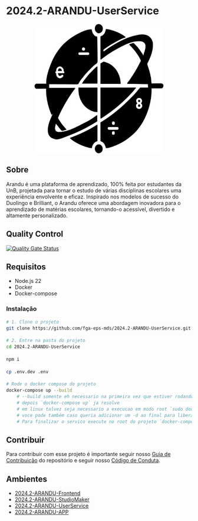 # 2024.2-ARANDU-UserService

<div align="center">
     <img src="assets/arandu-logo.svg" height="350px" width="350px">
</div>

## Sobre

Arandu é uma plataforma de aprendizado, 100% feita por estudantes da UnB, projetada para tornar o estudo de várias disciplinas escolares uma experiência envolvente e eficaz. Inspirado nos modelos de sucesso do Duolingo e Brilliant, o Arandu oferece uma abordagem inovadora para o aprendizado de matérias escolares, tornando-o acessível, divertido e altamente personalizado.

## Quality Control

[![Quality Gate Status](https://sonarcloud.io/api/project_badges/measure?project=fga-eps-mds_2024.2-ARANDU-UserService&metric=alert_status)](https://sonarcloud.io/summary/new_code?id=fga-eps-mds_2024.2-ARANDU-UserService)

## Requisitos

- Node.js 22
- Docker
- Docker-compose

### Instalação

```bash
# 1. Clone o projeto
git clone https://github.com/fga-eps-mds/2024.2-ARANDU-UserService.git

# 2. Entre na pasta do projeto
cd 2024.2-ARANDU-UserService

npm i

cp .env.dev .env

# Rode o docker compose do projeto
docker-compose up --build
    # --build somente eh necessario na primeira vez que estiver rodando
    # depois `docker-compose up` ja resolve
    # em linux talvez seja necessario a execucao em modo root `sudo docker-compose up`
    # voce pode também caso queria adicionar um -d ao final para liberar o o terminal `docker-compose up -d`
    # Para finalizar o servico execute no root do projeto `docker-compose down`

```

## Contribuir

Para contribuir com esse projeto é importante seguir nosso [Guia de Contribuição](https://fga-eps-mds.github.io/2024.2-ARANDU-DOC/guias/guia_de_contribuicao/) do repositório e seguir nosso [Código de Conduta](https://github.com/fga-eps-mds/2024.2-ARANDU-DOC/blob/main/CODE_OF_CONDUCT.md).

## Ambientes

- [2024.2-ARANDU-Frontend](https://github.com/fga-eps-mds/2024.2-ARANDU-Frontend)
- [2024.2-ARANDU-StudioMaker](https://github.com/fga-eps-mds/2024.2-ARANDU-StudioMaker)
- [2024.2-ARANDU-UserService](https://github.com/fga-eps-mds/2024.2-ARANDU-UserService)
- [2024.2-ARANDU-APP](https://github.com/fga-eps-mds/2024.2-ARANDU-APP)
